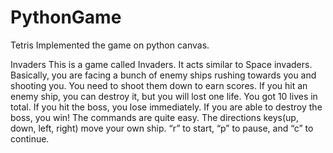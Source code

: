 # PythonGame

Tetris
Implemented the game on python canvas.


Invaders
This is a game called Invaders.
It acts similar to Space invaders. Basically, you are facing a bunch of enemy ships rushing towards you and shooting you. You need to shoot them down to earn scores. If you hit an enemy ship, you can destroy it, but you will lost one life. You got 10 lives in total. If you hit the boss, you lose immediately. If you are able to destroy the boss, you win!
The commands are quite easy. The directions keys(up, down, left, right) move your own ship. “r” to start, “p” to pause, and “c” to continue.
